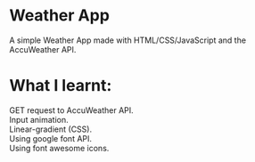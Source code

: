 # Weather App

A simple Weather App made with HTML/CSS/JavaScript and the AccuWeather API.

# What I learnt:

GET request to AccuWeather API.  
Input animation.  
Linear-gradient (CSS).  
Using google font API.  
Using font awesome icons.
